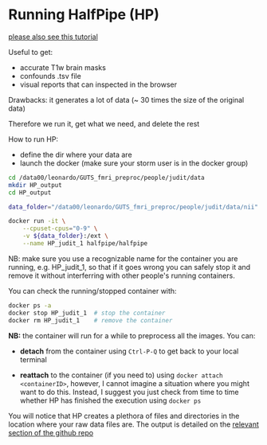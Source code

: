 # Running HalfPipe (HP)

[please also see this tutorial](https://github.com/leonardocerliani/GUTS_fmri_preproc/blob/main/TUT/03_preproc_FSL_HalfPipe/03_preproc_FSL_HalfPipe.md)

Useful to get:
- accurate T1w brain masks 
- confounds .tsv file
- visual reports that can inspected in the browser

Drawbacks: it generates a lot of data (~ 30 times the size of the original data)

Therefore we run it, get what we need, and delete the rest

How to run HP:
- define the dir where your data are
- launch the docker (make sure your storm user is in the docker group)

```bash
cd /data00/leonardo/GUTS_fmri_preproc/people/judit/data
mkdir HP_output
cd HP_output 

data_folder="/data00/leonardo/GUTS_fmri_preproc/people/judit/data/nii"

docker run -it \
    --cpuset-cpus="0-9" \
    -v ${data_folder}:/ext \
    --name HP_judit_1 halfpipe/halfpipe
```

NB: make sure you use a recognizable name for the container you are running, e.g. HP_judit_1, so that if it goes wrong you can safely stop it and remove it without interferring with other people's running containers.

You can check the running/stopped container with:

```bash
docker ps -a
docker stop HP_judit_1  # stop the container
docker rm HP_judit_1    # remove the container
```

**NB:** the container will run for a while to preprocess all the images. You can: 
- **detach** from the container using `Ctrl-P-Q` to get back to your local terminal

- **reattach** to the container (if you need to) using `docker attach <containerID>`, however, I cannot imagine a situation where you might want to do this. Instead, I suggest you just check from time to time whether HP has finished the execution using `docker ps`

You will notice that HP creates a plethora of files and directories in the location where your raw data files are. The output is detailed on the [relevant section of the github repo](https://github.com/HALFpipe/HALFpipe?tab=readme-ov-file#outputs)

